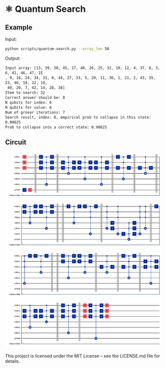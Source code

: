 # ⚛ Quantum Search

## Example

Input:
```bash
python scripts/quantum-search.py --array_len 50
```

Output:
```
Input array: [13, 39, 30, 45, 17, 48, 26, 25, 32, 19, 12, 4, 37, 8, 3, 6, 41, 46, 47, 15
, 9, 16, 24, 34, 31, 0, 44, 27, 33, 5, 29, 11, 36, 1, 21, 2, 43, 35, 23, 40, 10, 22, 18,
 49, 20, 7, 42, 14, 28, 38]
Item to search: 32
Correct answer should be: 8
N qubits for index: 6
N qubits for value: 6
Num of grover iterations: 7
Search result, index: 8, empirical prob to collapse in this state: 0.90625
Prob to collapse into a correct state: 0.90625
```

## Circuit
![example-qc](figs/example-qc.png)

This project is licensed under the MIT License – see the LICENSE.md file for details.

